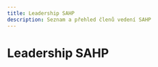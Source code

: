 ```yaml
---
title: Leadership SAHP
description: Seznam a přehled členů vedení SAHP
---
```

<script setup>
  const gAds = import.meta.env.VITE_GADS;
</script>

# Leadership SAHP

<!-- content -->